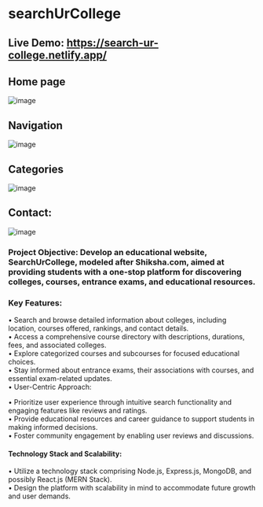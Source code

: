 # searchUrCollege
## Live Demo: https://search-ur-college.netlify.app/

## Home page
![image](https://github.com/MOHDSAMIULLAH/searchUrCollege/assets/91786605/8c3ffaeb-e6a7-49cd-b895-8124630327ff)

## Navigation
![image](https://github.com/MOHDSAMIULLAH/searchUrCollege/assets/91786605/5146c585-ff8b-477e-a9dc-35a5e1bc174d)

## Categories
![image](https://github.com/MOHDSAMIULLAH/searchUrCollege/assets/91786605/3a832c7d-7de1-4bec-bc68-4ceed6a7766a)

## Contact:
![image](https://github.com/MOHDSAMIULLAH/searchUrCollege/assets/91786605/63783684-acd6-4cc4-aa1b-597829448d67)

### Project Objective: Develop an educational website, SearchUrCollege, modeled after Shiksha.com, aimed at providing students with a one-stop platform for discovering colleges, courses, entrance exams, and educational resources.

### Key Features:

• Search and browse detailed information about colleges, including location, courses offered, rankings, and contact details.</br>
• Access a comprehensive course directory with descriptions, durations, fees, and associated colleges.</br>
• Explore categorized courses and subcourses for focused educational choices.</br>
• Stay informed about entrance exams, their associations with courses, and essential exam-related updates.</br>
• User-Centric Approach:</br>

• Prioritize user experience through intuitive search functionality and engaging features like reviews and ratings.</br>
• Provide educational resources and career guidance to support students in making informed decisions.</br>
• Foster community engagement by enabling user reviews and discussions.</br>
#### Technology Stack and Scalability:

• Utilize a technology stack comprising Node.js, Express.js, MongoDB, and possibly React.js (MERN Stack).</br>
• Design the platform with scalability in mind to accommodate future growth and user demands.</br>
